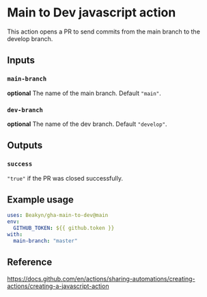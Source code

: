 # Main to Dev javascript action

This action opens a PR to send commits from the main branch to the develop branch.

## Inputs

### `main-branch`

**optional** The name of the main branch. Default `"main"`.

### `dev-branch`

**optional** The name of the dev branch. Default `"develop"`.

## Outputs

### `success`

`"true"` if the PR was closed successfully.

## Example usage

```yaml
uses: Beakyn/gha-main-to-dev@main
env:
  GITHUB_TOKEN: ${{ github.token }}
with:
  main-branch: "master"
```

## Reference

https://docs.github.com/en/actions/sharing-automations/creating-actions/creating-a-javascript-action
